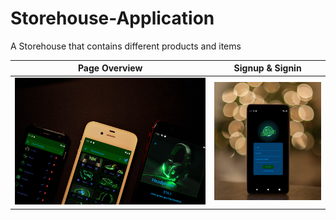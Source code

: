 # Storehouse-Application
A Storehouse that contains different products and items

| Page Overview | Signup & Signin |
|--|--|
| ![Home](assets/images/P2.png) | ![Job Menu](assets/images/P1.png) |
